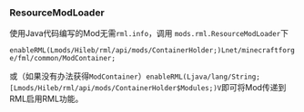 ### ResourceModLoader

使用Java代码编写的Mod无需`rml.info`，调用
`mods.rml.ResourceModLoader`下

`enableRML(Lmods/Hileb/rml/api/mods/ContainerHolder;)Lnet/minecraftforge/fml/common/ModContainer;`

或（如果没有办法获得`ModContainer`）`enableRML(Ljava/lang/String;[Lmods/Hileb/rml/api/mods/ContainerHolder$Modules;)V`即可将Mod传递到RML启用RML功能。

